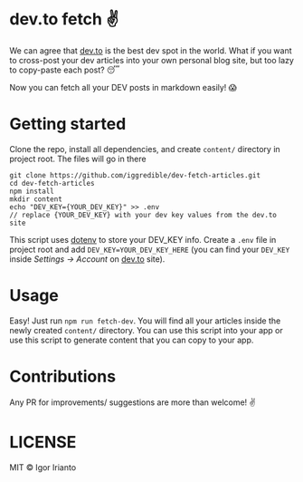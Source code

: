 # dev.to fetch ✌️

We can agree that [dev.to](https://dev.to/) is the best dev spot in the world. What if you want to cross-post your dev articles into your own personal blog site, but too lazy to copy-paste each post? 😴

Now you can fetch all your DEV posts in markdown easily! 😱

# Getting started

Clone the repo, install all dependencies, and create `content/` directory in project root. The files will go in there

```
git clone https://github.com/iggredible/dev-fetch-articles.git
cd dev-fetch-articles
npm install
mkdir content
echo "DEV_KEY={YOUR_DEV_KEY}" >> .env
// replace {YOUR_DEV_KEY} with your dev key values from the dev.to site
```

This script uses [dotenv](https://github.com/motdotla/dotenv) to store your DEV_KEY info. Create a `.env` file in project root and add `DEV_KEY=YOUR_DEV_KEY_HERE` (you can find your `DEV_KEY` inside *Settings -> Account* on [dev.to](https://dev.to/) site).

# Usage

Easy! Just run `npm run fetch-dev`. You will find all your articles inside the newly created `content/` directory. You can use this script into your app or use this script to generate content that you can copy to your app.

# Contributions

Any PR for improvements/ suggestions are more than welcome! ✌️

# LICENSE

MIT © Igor Irianto
